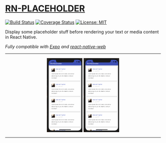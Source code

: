# [RN-PLACEHOLDER](https://github.com/mfrachet/rn-placeholder)

[![Build Status](https://travis-ci.org/mfrachet/rn-placeholder.svg?branch=master)](https://travis-ci.org/mfrachet/rn-placeholder)
[![Coverage Status](https://coveralls.io/repos/github/mfrachet/rn-placeholder/badge.svg?branch=master)](https://coveralls.io/github/mfrachet/rn-placeholder?branch=master)
[![License: MIT](https://img.shields.io/badge/License-MIT-yellow.svg)](https://opensource.org/licenses/MIT)

Display some placeholder stuff before rendering your text or media content in React Native.

_Fully compatible with [Expo](https://expo.io/) and [react-native-web](https://github.com/necolas/react-native-web)_

---

<p align="center">
<img height="240" src="./placeholder.gif" />
<img height="240" src="./shine.gif" />
</p>

---

